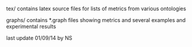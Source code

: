 tex/ contains latex source files for lists of metrics from various ontologies

graphs/ contains *.graph files showing metrics and several examples and experimental results

last update 01/09/14 by NS
